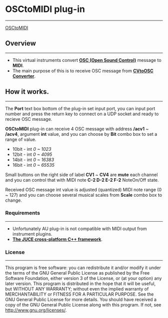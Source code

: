 #  OSCtoMIDI plug-in
---
[OSCtoMIDI](screenshot.png)

## Overview

---
+ This virtual instruments convert **[OSC (Open Sound Control)](http://opensoundcontrol.org/introduction-osc)**  message to **MIDI**.
+ The main purpose of this is to receive OSC message from **[CVtoOSC Converter](https://developer.mbed.org/users/casiotone401/code/CVtoOSCConverter/)**.

## How it works.

---
The **Port** text box bottom of the plug-in set input port, you can input port number and press the return key to connect on a UDP socket and ready to recieve OSC message.

**OSCtoMIDI** plug-in can receive 4 OSC message with address **/acv1** ~ **/acv4**, argument **int** value, and you can choose by **Bit** combo box to set a range of value.
+ 10bit - int _0 ~ 1023_
+ 12bit - int _0 ~ 4095_
+ 14bit - int _0 ~ 16383_
+ 16bit - int _0 ~ 65535_

Small buttons on the right side of label **CV1** ~ **CV4** are **mute** each channel and you can control that with MIDI note **C-2 D-2 E-2 F-2** NoteOn/Off state.

Received OSC message int value is adjusted (quantized) MIDI note range (0 ~ 127) and you can choose several musical scales from **Scale** combo box to change.

### Requirements

---
+ Unfortunately AU plug-in  is not compatible with MIDI output from instrument plugins.
+ **[The JUCE cross-platform C++ framework](https://www.juce.com/)**.

### License

---
This program is free software: you can redistribute it and/or modify it under the terms of the GNU General Public License as published by the Free Software Foundation, either version 3 of the License, or (at your option) any later version. This program is distributed in the hope that it will be useful, but WITHOUT ANY WARRANTY; without even the implied warranty of MERCHANTABILITY or FITNESS FOR A PARTICULAR PURPOSE. See the GNU General Public License for more details. You should have received a copy of the GNU General Public License along with this program. If not, see http://www.gnu.org/licenses/.
